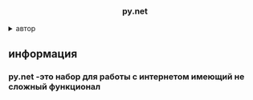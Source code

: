 <a id="readme-top"></a>





<!-- PROJECT LOGO -->

  <h3 align="center">py.net</h3>



<details>
  <summary>автор</summary>
  <ol>
    <li>
      <ul>
      <li><a href="#about-the-project">основной проект</a>
      </ul><ul>
      <li><a href="https://t.me/HITHELL">telegram</a></li>
      </ul>
    </li>
  </ol>
</details>






<!-- py.net -->
<h2>информация </h2>

<h3>
py.net -это набор для работы с интернетом имеющий не сложный функционал
</h3>
